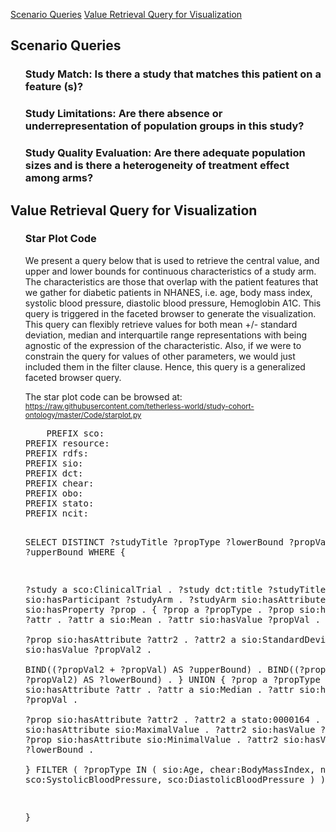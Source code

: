 [Scenario Queries](#scenarioquery) [Value Retrieval Query for Visualization](#visualization) 

<article class="mb-5" id="scenarioquery">
<content>
<h2>Scenario Queries</h2>
<ul>
    <h3> Study Match: Is there a study that matches this patient on a feature (s)? </h3>
   <h3> Study Limitations: Are there absence or underrepresentation of population groups in this study? </h3>
   <h3> Study Quality Evaluation: Are there adequate population sizes and is there a heterogeneity of treatment effect among arms? </h3> 
 </ul>
 </content>
 
 
 <article class="mb-5" id="visualization">
<content>
<h2> Value Retrieval Query for Visualization </h2>
<ul>
   <h3>  Star Plot Code </h3>
    <p>We present a query below that is used to retrieve the central value,  and upper and lower bounds for continuous characteristics of a study arm. The characteristics are those that overlap with the patient features that we gather for diabetic patients in NHANES, i.e. age, body mass index, systolic blood pressure, diastolic blood pressure, Hemoglobin A1C. This query is triggered in the faceted browser to generate the visualization.<br>
    This query can flexibly retrieve values for both mean +/- standard deviation, median and interquartile range representations with being agnostic of the expression of the characteristic. Also, if we were to constrain the query for values of other parameters, we would just included them in the filter clause. Hence, this query is a generalized faceted browser query.</p> 
    <p>The star plot code can be browsed at: <a href="https://raw.githubusercontent.com/tetherless-world/study-cohort-ontology/master/Code/starplot.py"><small>https://raw.githubusercontent.com/tetherless-world/study-cohort-ontology/master/Code/starplot.py</small></a></p>
    <pre>
    PREFIX sco: <https://idea.tw.rpi.edu/projects/heals/studycohort/>
PREFIX resource: <http://semanticscience.org/resource/>
PREFIX rdfs: <http://www.w3.org/2000/01/rdf-schema#>
PREFIX sio: <http://semanticscience.org/resource/>
PREFIX dct: <http://purl.org/dc/terms/>
PREFIX chear: <http://hadatac.org/ont/chear#>
PREFIX obo: <http://purl.obolibrary.org/obo/>
PREFIX stato: <http://purl.obolibrary.org/obo/STATO_>
PREFIX ncit: <http://purl.obolibrary.org/obo/NCIT_>

SELECT DISTINCT ?studyTitle ?propType ?lowerBound ?propVal
?upperBound WHERE {

  ?study a sco:ClinicalTrial .
  ?study dct:title ?studyTitle .
  ?study sio:hasParticipant ?studyArm .
  ?studyArm sio:hasAttribute | sio:hasProperty ?prop .
     { 
       ?prop a ?propType .
       ?prop sio:hasAttribute ?attr .
       ?attr a sio:Mean .
       ?attr sio:hasValue ?propVal .  
       ?prop sio:hasAttribute ?attr2 .
       ?attr2 a sio:StandardDeviation .
       ?attr2 sio:hasValue ?propVal2 .   
       BIND((?propVal2  + ?propVal) AS ?upperBound) .
       BIND((?propVal  - ?propVal2) AS ?lowerBound) . 
     } 
      UNION 
    { 
       ?prop a ?propType .
  	   ?prop sio:hasAttribute ?attr .
       ?attr a sio:Median .
       ?attr sio:hasValue ?propVal .  
       ?prop sio:hasAttribute ?attr2 .
      ?attr2 a stato:0000164 .
      ?prop sio:hasAttribute sio:MaximalValue .
      ?attr2 sio:hasValue ?upperBound .
      ?prop sio:hasAttribute sio:MinimalValue .
      ?attr2 sio:hasValue ?lowerBound .   
    }
   FILTER  (
    ?propType IN (
       sio:Age,
       chear:BodyMassIndex, 
       ncit:C64796,
       sco:SystolicBloodPressure, 
       sco:DiastolicBloodPressure
   ) ).
   
}
    </pre>
 </ul>
 </content>
